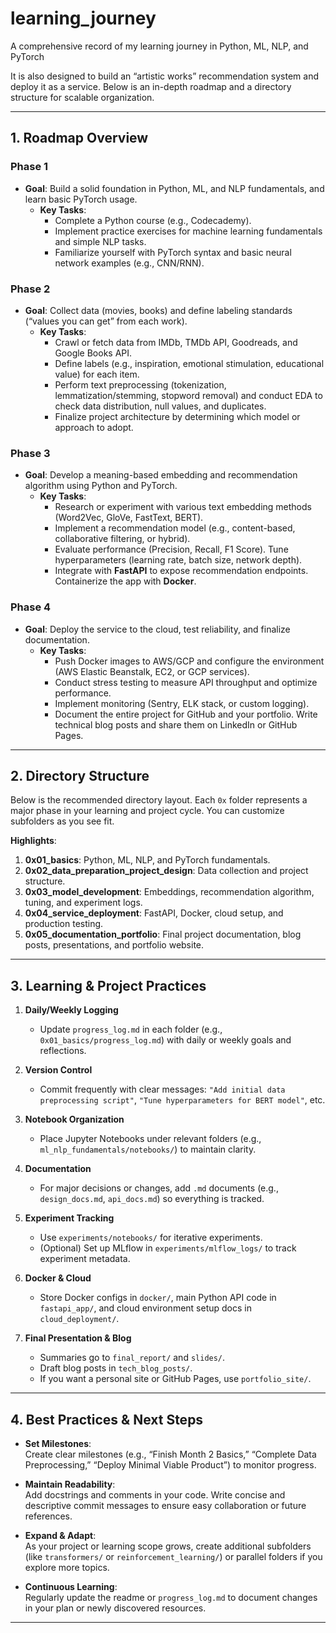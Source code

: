 # learning_journey
A comprehensive record of my learning journey in Python, ML, NLP, and PyTorch

It is also designed to build an “artistic works” recommendation system and deploy it as a service. Below is an in-depth roadmap and a directory structure for scalable organization.

---

## 1. Roadmap Overview

### **Phase 1**
- **Goal**: Build a solid foundation in Python, ML, and NLP fundamentals, and learn basic PyTorch usage.
  - **Key Tasks**:
    - Complete a Python course (e.g., Codecademy).
    - Implement practice exercises for machine learning fundamentals and simple NLP tasks.
    - Familiarize yourself with PyTorch syntax and basic neural network examples (e.g., CNN/RNN).

### **Phase 2**
- **Goal**: Collect data (movies, books) and define labeling standards (“values you can get” from each work).
  - **Key Tasks**:
    - Crawl or fetch data from IMDb, TMDb API, Goodreads, and Google Books API.
    - Define labels (e.g., inspiration, emotional stimulation, educational value) for each item.
    - Perform text preprocessing (tokenization, lemmatization/stemming, stopword removal) and conduct EDA to check data distribution, null values, and duplicates.
    - Finalize project architecture by determining which model or approach to adopt.

### **Phase 3**
- **Goal**: Develop a meaning-based embedding and recommendation algorithm using Python and PyTorch.
  - **Key Tasks**:
    - Research or experiment with various text embedding methods (Word2Vec, GloVe, FastText, BERT).
    - Implement a recommendation model (e.g., content-based, collaborative filtering, or hybrid).
    - Evaluate performance (Precision, Recall, F1 Score). Tune hyperparameters (learning rate, batch size, network depth).
    - Integrate with **FastAPI** to expose recommendation endpoints. Containerize the app with **Docker**.

### **Phase 4**
- **Goal**: Deploy the service to the cloud, test reliability, and finalize documentation.
  - **Key Tasks**:
    - Push Docker images to AWS/GCP and configure the environment (AWS Elastic Beanstalk, EC2, or GCP services).
    - Conduct stress testing to measure API throughput and optimize performance.
    - Implement monitoring (Sentry, ELK stack, or custom logging).
    - Document the entire project for GitHub and your portfolio. Write technical blog posts and share them on LinkedIn or GitHub Pages.

---

## 2. Directory Structure

Below is the recommended directory layout. Each `0x` folder represents a major phase in your learning and project cycle. You can customize subfolders as you see fit.

**Highlights**:
1. **0x01_basics**: Python, ML, NLP, and PyTorch fundamentals.  
2. **0x02_data_preparation_project_design**: Data collection and project structure.  
3. **0x03_model_development**: Embeddings, recommendation algorithm, tuning, and experiment logs.  
4. **0x04_service_deployment**: FastAPI, Docker, cloud setup, and production testing.  
5. **0x05_documentation_portfolio**: Final project documentation, blog posts, presentations, and portfolio website.

---

## 3. Learning & Project Practices

1. **Daily/Weekly Logging**  
   - Update `progress_log.md` in each folder (e.g., `0x01_basics/progress_log.md`) with daily or weekly goals and reflections.

2. **Version Control**  
   - Commit frequently with clear messages: `"Add initial data preprocessing script"`, `"Tune hyperparameters for BERT model"`, etc.

3. **Notebook Organization**  
   - Place Jupyter Notebooks under relevant folders (e.g., `ml_nlp_fundamentals/notebooks/`) to maintain clarity.

4. **Documentation**  
   - For major decisions or changes, add `.md` documents (e.g., `design_docs.md`, `api_docs.md`) so everything is tracked.

5. **Experiment Tracking**  
   - Use `experiments/notebooks/` for iterative experiments.  
   - (Optional) Set up MLflow in `experiments/mlflow_logs/` to track experiment metadata.

6. **Docker & Cloud**  
   - Store Docker configs in `docker/`, main Python API code in `fastapi_app/`, and cloud environment setup docs in `cloud_deployment/`.

7. **Final Presentation & Blog**  
   - Summaries go to `final_report/` and `slides/`.  
   - Draft blog posts in `tech_blog_posts/`.  
   - If you want a personal site or GitHub Pages, use `portfolio_site/`.

---

## 4. Best Practices & Next Steps

- **Set Milestones**:  
  Create clear milestones (e.g., “Finish Month 2 Basics,” “Complete Data Preprocessing,” “Deploy Minimal Viable Product”) to monitor progress.

- **Maintain Readability**:  
  Add docstrings and comments in your code. Write concise and descriptive commit messages to ensure easy collaboration or future references.

- **Expand & Adapt**:  
  As your project or learning scope grows, create additional subfolders (like `transformers/` or `reinforcement_learning/`) or parallel folders if you explore more topics.

- **Continuous Learning**:  
  Regularly update the readme or `progress_log.md` to document changes in your plan or newly discovered resources.

---

